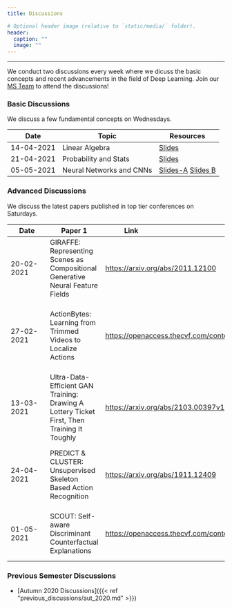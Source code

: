 ```yaml
---
title: Discussions

# Optional header image (relative to `static/media/` folder).
header:
  caption: ""
  image: ""
---
```

---------------------------
We conduct two discussions every week where we dicuss the basic concepts and recent advancements in the field of Deep Learning. Join our [MS Team](https://teams.microsoft.com/l/team/19%3a0e691fdb81664f3b97d753311d437996%40thread.tacv2/conversations?groupId=34aceeff-a8f6-4efc-b650-4376d252c5f7&tenantId=38f62926-7559-4aef-84ae-cb5e172406fb) to attend the discussions!

### Basic Discussions

We discuss a few fundamental concepts on Wednesdays. 

|     Date      |               Topic               |    Resources   |
| --------------| ----------------------------------|----------------|
| 14-04-2021    | Linear Algebra                    | [Slides](https://docs.google.com/presentation/d/1rHrOqCQUuqUuKzB_BmXECXc0yC0IXJXdsym35gNJQlY/edit?usp=sharing)    |
| 21-04-2021    | Probability and Stats             | [Slides](https://drive.google.com/file/d/1l6DZk87_LxOqlfuDejCd2p7bkndRplDk/view?usp=sharing)    |
| 05-05-2021    | Neural Networks and CNNs          | [Slides-A](https://drive.google.com/file/d/1S1KvnC3avYr7I9PiI4FvC_aMg4TkLzON/view?usp=sharing) [Slides B](https://drive.google.com/file/d/1wXTUzBxQBwLQvrtZOudMDva_r1E_U8SG/view?usp=sharing)    |

### Advanced Discussions

We discuss the latest papers published in top tier conferences on Saturdays.

|<div style="width:75px">Date</div>| Paper 1                                           |<div style="width:120px">Link</div>| Paper 2                                           |<div style="width:120px">Link</div>|
|------------	|--------------------------------------------------------------------------	|----------------------------------	|---------------------------------------------------------------------------------------------------------------------------	|-----------------------------------	|
| 20-02-2021          	| GIRAFFE: Representing Scenes as Compositional Generative Neural Feature Fields                      	| https://arxiv.org/abs/2011.12100	| Swapping Autoencoder for Deep Image Manipulation 	| https://taesung.me/SwappingAutoencoder/  	|
| 27-02-2021  | ActionBytes: Learning from Trimmed Videos to Localize Actions                	| https://openaccess.thecvf.com/content_CVPR_2020/papers/Jain_ActionBytes_Learning_From_Trimmed_Videos_to_Localize_Actions_CVPR_2020_paper.pdf 	| The Importance of Modeling Data Missingness in Algorithmic Fairness: A Causal Perspective         | https://arxiv.org/abs/2012.11448  	|
| 13-03-2021  | Ultra-Data-Efficient GAN Training: Drawing A Lottery Ticket First, Then Training It Toughly                	| https://arxiv.org/abs/2103.00397v1 	| An Image is Worth 16x16 Words: Transformers for Image Recognition at Scale | https://arxiv.org/abs/2010.11929  	|
| 24-04-2021  | PREDICT & CLUSTER: Unsupervised Skeleton Based Action Recognition              | https://arxiv.org/abs/1911.12409 	| Dynamic Convolutions: Exploiting Spatial Sparsity for Faster Inference         | https://arxiv.org/abs/1912.03203	|
| 01-05-2021  | SCOUT: Self-aware Discriminant Counterfactual Explanations              | https://openaccess.thecvf.com/content_CVPR_2020/papers/Wang_SCOUT_Self-Aware_Discriminant_Counterfactual_Explanations_CVPR_2020_paper.pdf 	| High-performance brain-to-text communication via imagined handwriting         | https://www.biorxiv.org/content/10.1101/2020.07.01.183384v1.full.pdf	|

### Previous Semester Discussions

- [Autumn 2020 Discussions]({{< ref "previous_discussions/aut_2020.md" >}})